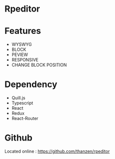 # Rpeditor
# Features
* WYSWYG
* BLOCK
* PEVIEW
* RESPONSIVE
* CHANGE BLOCK POSITION
# Dependency
* Quill.js
* Typescript
* React
* Redux
* React-Router
# Github
Located online : https://github.com/thanzen/rpeditor



